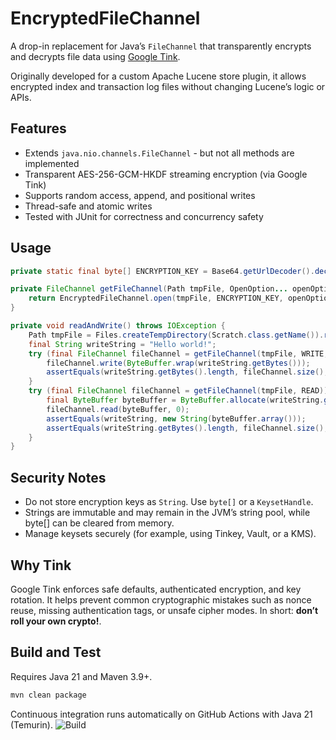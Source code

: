 # EncryptedFileChannel

A drop-in replacement for Java’s `FileChannel` that transparently encrypts and decrypts file data
using [Google Tink](https://github.com/tink-crypto).

Originally developed for a custom Apache Lucene store plugin, it allows encrypted index and transaction log files
without changing Lucene’s logic or APIs.

## Features

- Extends `java.nio.channels.FileChannel` - but not all methods are implemented
- Transparent AES-256-GCM-HKDF streaming encryption (via Google Tink)
- Supports random access, append, and positional writes
- Thread-safe and atomic writes
- Tested with JUnit for correctness and concurrency safety

## Usage

```java
private static final byte[] ENCRYPTION_KEY = Base64.getUrlDecoder().decode("cxGrfBkPPMpbUGKUU1iaBW8RCDeID8-uR40jslBQaMY=");

private FileChannel getFileChannel(Path tmpFile, OpenOption... openOptions) throws IOException {
    return EncryptedFileChannel.open(tmpFile, ENCRYPTION_KEY, openOptions);
}

private void readAndWrite() throws IOException {
    Path tmpFile = Files.createTempDirectory(Scratch.class.getName()).resolve("writeAndRead.tlog");
    final String writeString = "Hello world!";
    try (final FileChannel fileChannel = getFileChannel(tmpFile, WRITE, READ, CREATE_NEW)) {
        fileChannel.write(ByteBuffer.wrap(writeString.getBytes()));
        assertEquals(writeString.getBytes().length, fileChannel.size(), "size");
    }
    try (final FileChannel fileChannel = getFileChannel(tmpFile, READ)) {
        final ByteBuffer byteBuffer = ByteBuffer.allocate(writeString.getBytes().length);
        fileChannel.read(byteBuffer, 0);
        assertEquals(writeString, new String(byteBuffer.array()));
        assertEquals(writeString.getBytes().length, fileChannel.size(), "size");
    }
}
```

## Security Notes

- Do not store encryption keys as `String`. Use `byte[]` or a `KeysetHandle`.
- Strings are immutable and may remain in the JVM’s string pool, while byte[] can be cleared from memory.
- Manage keysets securely (for example, using Tinkey, Vault, or a KMS).

## Why Tink

Google Tink enforces safe defaults, authenticated encryption, and key rotation.
It helps prevent common cryptographic mistakes such as nonce reuse, missing authentication tags, or unsafe cipher modes.
In short: **don’t roll your own crypto!**.

## Build and Test

Requires Java 21 and Maven 3.9+.

```bash
mvn clean package
```

Continuous integration runs automatically on GitHub Actions with Java 21 (Temurin).
![Build](https://github.com/karakun/encrypted-filechannel/actions/workflows/maven.yml/badge.svg)